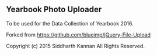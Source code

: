 ## Yearbook Photo Uploader

To be used for the Data Collection of Yearbook 2016.

Forked from https://github.com/blueimp/jQuery-File-Upload

Copyright (c) 2015 Siddharth Kannan All Rights Reserved.
